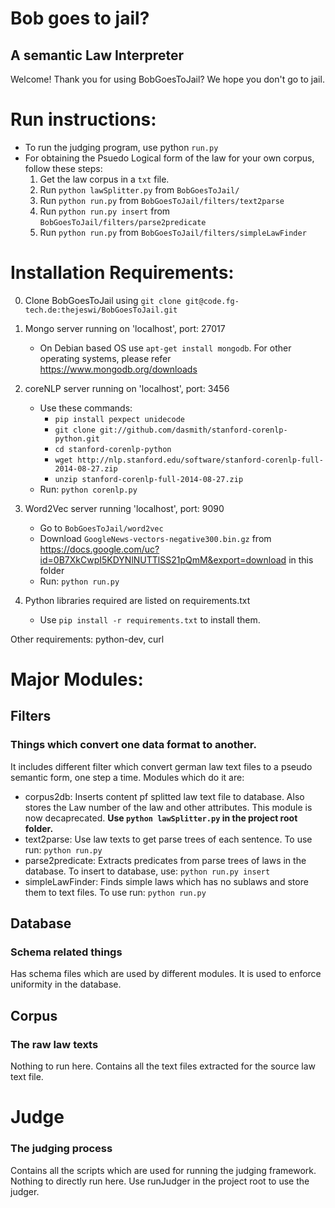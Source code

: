 # Bob goes to jail?
## A semantic Law Interpreter

Welcome! Thank you for using BobGoesToJail?
We hope you don't go to jail.

# Run instructions:
* To run the judging program, use python `run.py`
* For obtaining the Psuedo Logical form of the law for your own corpus, follow these steps:
    1. Get the law corpus in a `txt` file.
    2. Run `python lawSplitter.py` from `BobGoesToJail/`
    3. Run `python run.py` from `BobGoesToJail/filters/text2parse`
    4. Run `python run.py insert` from `BobGoesToJail/filters/parse2predicate`
    5. Run `python run.py` from `BobGoesToJail/filters/simpleLawFinder`


# Installation Requirements:
0. Clone BobGoesToJail using `git clone git@code.fg-tech.de:thejeswi/BobGoesToJail.git`
1. Mongo server running on 'localhost', port: 27017
    * On Debian based OS use `apt-get install mongodb`. For other operating systems, please refer https://www.mongodb.org/downloads
2. coreNLP server running on 'localhost', port: 3456
    * Use these commands:
        * `pip install pexpect unidecode`
        * `git clone git://github.com/dasmith/stanford-corenlp-python.git`
        * `cd stanford-corenlp-python`
        * `wget http://nlp.stanford.edu/software/stanford-corenlp-full-2014-08-27.zip`
        * `unzip stanford-corenlp-full-2014-08-27.zip`
    * Run: `python corenlp.py`
3. Word2Vec server running 'localhost', port: 9090

    * Go to `BobGoesToJail/word2vec`
    * Download `GoogleNews-vectors-negative300.bin.gz` from https://docs.google.com/uc?id=0B7XkCwpI5KDYNlNUTTlSS21pQmM&export=download in this folder
    * Run: `python run.py`
4. Python libraries required are listed on requirements.txt
    * Use `pip install -r requirements.txt` to install them.

Other requirements:
python-dev, curl
# Major Modules:
## Filters
### Things which convert one data format to another.
It includes different filter which convert german law text files to a pseudo semantic form, one step a time.
Modules which do it are:
* corpus2db: Inserts content pf splitted law text file to database. Also stores the Law number of the law and other attributes.
    This module is now decaprecated. **Use `python lawSplitter.py` in the project root folder.**
* text2parse: Use law texts to get parse trees of each sentence.
    To use run: `python run.py`
* parse2predicate: Extracts predicates from parse trees of laws in the database.
    To insert to database, use: `python run.py insert`
* simpleLawFinder: Finds simple laws which has no sublaws and store them to text files.
    To use run: `python run.py`

## Database
### Schema related things
Has schema files which are used by different modules. It is used to enforce uniformity in the database.

## Corpus
### The raw law texts
Nothing to run here.
Contains all the text files extracted for the source law text file.

# Judge
### The judging process
Contains all the scripts which are used for running the judging framework.
Nothing to directly run here. Use runJudger in the project root to use the judger.
